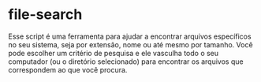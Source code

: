 # file-search
Esse script é uma ferramenta para ajudar a encontrar arquivos específicos no seu sistema, seja por extensão, nome ou até mesmo por tamanho. Você pode escolher um critério de pesquisa e ele vasculha todo o seu computador (ou o diretório selecionado) para encontrar os arquivos que correspondem ao que você procura.
